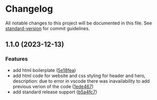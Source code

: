 # Changelog

All notable changes to this project will be documented in this file. See [standard-version](https://github.com/conventional-changelog/standard-version) for commit guidelines.

## 1.1.0 (2023-12-13)


### Features

* add html boilerplate ([5e18fea](https://github.com/adammmusial/website/commit/5e18fead582650e4d85580ec97c1dbedf204c67f))
* add html code for website and css styling for header and hero, description: due to error in vscode there was inavailability to add previous verion of the code ([1ede467](https://github.com/adammmusial/website/commit/1ede467547dea925836a3dbb5ebb3dd14744d15c))
* add standard release support ([b5a4fc7](https://github.com/adammmusial/website/commit/b5a4fc79bb8d3b5423119ca0f35a1a8930dc5a70))
